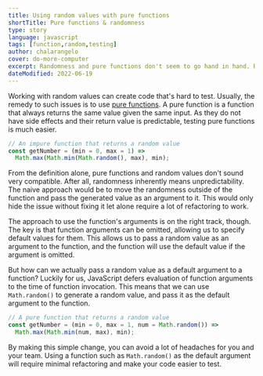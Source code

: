 ```yaml
---
title: Using random values with pure functions
shortTitle: Pure functions & randomness
type: story
language: javascript
tags: [function,random,testing]
author: chalarangelo
cover: do-more-computer
excerpt: Randomness and pure functions don't seem to go hand in hand. But where there's a will, there's a way.
dateModified: 2022-06-19
---
```


Working with random values can create code that's hard to test. Usually, the remedy to such issues is to use [pure functions](/articles/javascript-pure-functions). A pure function is a function that always returns the same value given the same input. As they do not have side effects and their return value is predictable, testing pure functions is much easier.

```js
// An impure function that returns a random value
const getNumber = (min = 0, max = 1) =>
  Math.max(Math.min(Math.random(), max), min);
```

From the definition alone, pure functions and random values don't sound very compatible. After all, randomness inherently means unpredictability. The naive approach would be to move the randomness outside of the function and pass the generated value as an argument to it. This would only hide the issue without fixing it let alone require a lot of refactoring to work.

The approach to use the function's arguments is on the right track, though. The key is that function arguments can be omitted, allowing us to specify default values for them. This allows us to pass a random value as an argument to the function, and the function will use the default value if the argument is omitted.

But how can we actually pass a random value as a default argument to a function? Luckily for us, JavaScript defers evaluation of function arguments to the time of function invocation. This means that we can use `Math.random()` to generate a random value, and pass it as the default argument to the function.

```js
// A pure function that returns a random value
const getNumber = (min = 0, max = 1, num = Math.random()) =>
  Math.max(Math.min(num, max), min);
```

By making this simple change, you can avoid a lot of headaches for you and your team. Using a function such as `Math.random()` as the default argument will require minimal refactoring and make your code easier to test.
